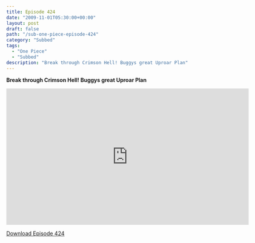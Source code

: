 ```yaml
---
title: Episode 424
date: "2009-11-01T05:30:00+00:00"
layout: post
draft: false
path: "/sub-one-piece-episode-424"
category: "Subbed"
tags:
  - "One Piece"
  - "Subbed"
description: "Break through Crimson Hell! Buggys great Uproar Plan"
---
```


**Break through Crimson Hell! Buggys great Uproar Plan**

<iframe width="640" height="360" src="https://www.rapidvideo.com/e/G0NO6T7WX1" frameborder="0" marginwidth=0 marginheight=0 scrolling=no allowfullscreen></iframe>

<a href="http://ouo.io/qs/eCodkFEQ?s=https://rapidvid.to/d/https://www.rapidvideo.com/e/G0NO6T7WX1">Download Episode 424</a>
